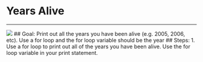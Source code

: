 
# Years Alive
  <hr/>
  <img src="https://league-central.github.io/curriculum/img/leagueOversized.jpeg"/>
## Goal:
   Print out all the years you have been alive (e.g. 2005, 2006, etc).	Use a for loop and the for loop variable should be the year
## Steps:
1. Use a for loop to print out all of the years you have been alive. Use the for loop variable in your print statement.
  
 

